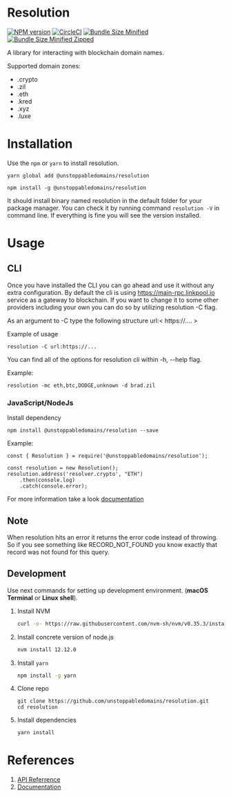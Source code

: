 # Resolution

[![NPM version](https://img.shields.io/npm/v/@unstoppabledomains/resolution.svg?style=flat)](https://www.npmjs.com/package/@unstoppabledomains/resolution)
[![CircleCI](https://circleci.com/gh/unstoppabledomains/resolution.svg?style=shield)](https://circleci.com/gh/unstoppabledomains/resolution)
[![Bundle Size Minified](https://img.shields.io/bundlephobia/min/@unstoppabledomains/resolution.svg)](https://bundlephobia.com/result?p=@unstoppabledomains/resolution)
[![Bundle Size Minified Zipped](https://img.shields.io/bundlephobia/minzip/@unstoppabledomains/resolution.svg)](https://bundlephobia.com/result?p=@unstoppabledomains/resolution)


A library for interacting with blockchain domain names.

Supported domain zones:

- .crypto 
- .zil
- .eth
- .kred
- .xyz
- .luxe

# Installation
Use the `npm` or `yarn` to install resolution.

```
yarn global add @unstoppabledomains/resolution
```

```
npm install -g @unstoppabledomains/resolution
```

It should install binary named resolution in the default folder for your package manager. You can check it by running command `resolution -V` in command line. If everything is fine you will see the version installed.

# Usage

## CLI

Once you have installed the CLI you can go ahead and use it without any extra configuration. By default the cli is
using https://main-rpc.linkpool.io service as a gateway to blockchain. If you want to change it to some other providers
including your own you can do so by utilizing resolution -C flag.

As an argument to -C type the following structure url:< https://.... >

Example of usage
```
resolution -C url:https://...
```

You can find all of the options for resolution cli within -h, --help flag. 

Example:
```
resolution -mc eth,btc,DODGE,unknown -d brad.zil
```

### JavaScript/NodeJs

Install dependency
```
npm install @unstoppabledomains/resolution --save
```

Example:
```
const { Resolution } = require('@unstoppabledomains/resolution');

const resolution = new Resolution();
resolution.address('resolver.crypto', "ETH")
    .then(console.log)
    .catch(console.error);
```

For more information take a look [documentation](https://docs.unstoppabledomains.com/#tag/resolution_library)

## Note

When resolution hits an error it returns the error code instead of throwing. So if you see something like RECORD_NOT_FOUND you know exactly that record was not found for this query.

## Development

Use next commands for setting up development environment. (**macOS Terminal** or **Linux shell**).

1. Install NVM
    ```bash
    curl -o- https://raw.githubusercontent.com/nvm-sh/nvm/v0.35.3/install.sh | bash
    ```

2. Install concrete version of node.js
    ```bash
    nvm install 12.12.0
    ```

3. Install ```yarn```
    ```bash
    npm install -g yarn
    ```
4. Clone repo
    ```
    git clone https://github.com/unstoppabledomains/resolution.git
    cd resolution
    ```

5. Install dependencies 
    ```bash
    yarn install
    ```

# References

1. [API Referrence](https://unstoppabledomains.github.io/resolution/)
2. [Documentation](https://docs.unstoppabledomains.com/)
